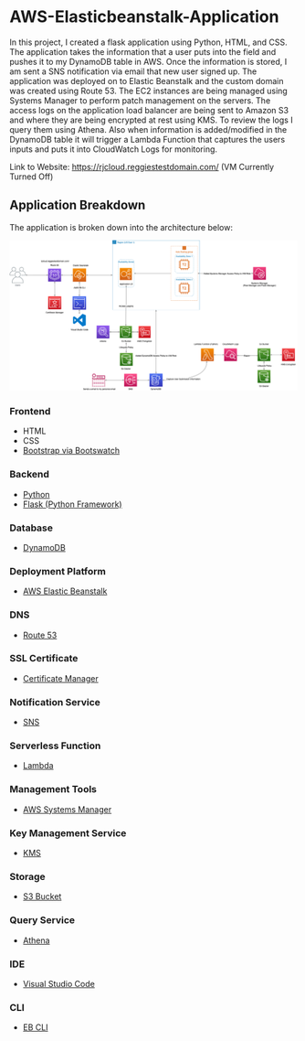 # AWS-Elasticbeanstalk-Application

In this project, I created a flask application using Python, HTML, and CSS. The application takes the information that a user puts into the field and pushes it to my DynamoDB table in AWS. Once the information is stored, I am sent a SNS notification via email that new user signed up. The application was deployed on to Elastic Beanstalk and the custom domain was created using Route 53. The EC2 instances are being managed using Systems Manager to perform patch management on the servers. The access logs on the application load balancer are being sent to Amazon S3 and where they are being encrypted at rest using KMS. To review the logs I query them using Athena. Also when information is added/modified in the DynamoDB table it will trigger a Lambda Function that captures the users inputs and puts it into CloudWatch Logs for monitoring.

Link to Website: https://rjcloud.reggiestestdomain.com/ (VM Currently Turned Off)



## Application Breakdown

The application is broken down into the architecture below:

![elasticbeanstalkapp](https://github.com/rjones18/Images/blob/main/Elastic%20Beanstalk%20Site.10drawio.png)

### Frontend

 - HTML
 - CSS
 - [Bootstrap via Bootswatch](https://bootswatch.com/)


 ### Backend 

 - [Python](https://www.python.org/) 
 - [Flask (Python Framework)](https://flask.palletsprojects.com/en/1.1.x/)

 ### Database 

 - [DynamoDB](https://aws.amazon.com/dynamodb/)


 ### Deployment Platform

 - [AWS Elastic Beanstalk](https://aws.amazon.com/elasticbeanstalk/)





 ### DNS

 - [Route 53](https://aws.amazon.com/route53/)


 ### SSL Certificate

 - [Certificate Manager](https://aws.amazon.com/certificate-manager/)




 ### Notification Service

 - [SNS](https://aws.amazon.com/sns/?whats-new-cards.sort-by=item.additionalFields.postDateTime&whats-new-cards.sort-order=desc)


 ### Serverless Function

 - [Lambda](https://aws.amazon.com/lambda/)


 ### Management Tools

 - [AWS Systems Manager](https://aws.amazon.com/systems-manager/)


 ### Key Management Service

 - [KMS](https://aws.amazon.com/kms/)


 ### Storage

 - [S3 Bucket](https://aws.amazon.com/s3/)


 ### Query Service

 - [Athena](https://aws.amazon.com/athena/?whats-new-cards.sort-by=item.additionalFields.postDateTime&whats-new-cards.sort-order=desc)


 ### IDE

 - [Visual Studio Code](https://code.visualstudio.com/)

 ### CLI

 - [EB CLI](https://docs.aws.amazon.com/)
